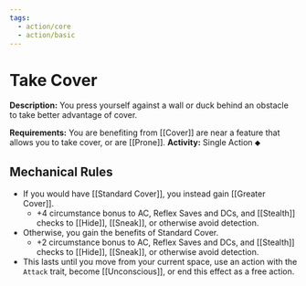```yaml
---
tags:
  - action/core
  - action/basic
---
```

# Take Cover [](#Actions "Single Action")

**Description:** You press yourself against a wall or duck behind an obstacle to take better advantage of cover. 

**Requirements:** You are benefiting from [[Cover]] are near a feature that allows you to take cover, or are [[Prone]].
**Activity:** Single Action ⬥

## Mechanical Rules

- If you would have [[Standard Cover]], you instead gain [[Greater Cover]].
	- +4 circumstance bonus to AC, Reflex Saves and DCs, and [[Stealth]] checks to [[Hide]], [[Sneak]], or otherwise avoid detection.
- Otherwise, you gain the benefits of Standard Cover.
	- +2 circumstance bonus to AC, Reflex Saves and DCs, and [[Stealth]] checks to [[Hide]], [[Sneak]], or otherwise avoid detection.
- This lasts until you move from your current space, use an action with the `Attack` trait, become [[Unconscious]], or end this effect as a free action.